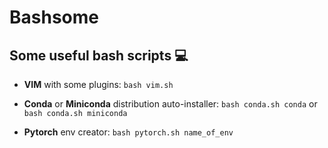 # Bashsome


## Some useful bash scripts :computer:


* **VIM** with some plugins: ```bash vim.sh```

* **Conda** or **Miniconda** distribution auto-installer: ```bash conda.sh
  conda``` or ```bash conda.sh miniconda```

* **Pytorch** env creator: ```bash pytorch.sh name_of_env```
